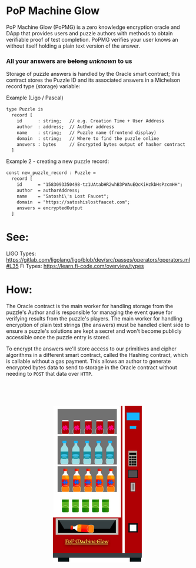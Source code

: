 # PoP Machine Glow
PoP Machine Glow (PoPMG) is a zero knowledge encryption oracle and DApp that provides users and puzzle authors with methods to obtain verifiable proof of test completion. PoPMG verifies your user knows an without itself holding a plain text version of the answer. 

### All your answers are ~~belong~~ _unknown_ to us

Storage of puzzle answers is handled by the Oracle smart contract; this contract stores the Puzzle ID and its associated answers in a Michelson record type (storage) variable:

Example (Ligo / Pascal)

```
type Puzzle is
  record [
    id      : string;   // e.g. Creation Time + User Address
    author  : address;  // Author address
    name    : string;   // Puzzle name (frontend display)
    domain  : string;   // Where to find the puzzle online
    answers : bytes     // Encrypted bytes output of hasher contract
  ]
```

Example 2 - creating a new puzzle record:

```
const new_puzzle_record : Puzzle =
  record [
    id      = "1583093350498-tz1UAtabHR2whB3PWAuEQcKiHzkbHsPzcmHH";
    author  = authorAddress;
    name    = "Satoshi\'s Lost Faucet";
    domain  = "https://satoshislostfaucet.com";
    answers = encryptedOutput
  ]
```

# See:
LIGO Types: https://gitlab.com/ligolang/ligo/blob/dev/src/passes/operators/operators.ml#L35
Fi Types: https://learn.fi-code.com/overview/types

# How:

The Oracle contract is the main worker for handling storage from the puzzle's Author and is responsible for managing the event queue for verifying results from the puzzle's players. The main worker for handling encryption of plain text strings (the answers) must be handled client side to ensure a puzzle's solutions are kept a secret and won't become publicly accessible once the puzzle entry is stored.

To encrypt the answers we'll store access to our primitives and cipher algorithms in a different smart contract, called the Hashing contract, which is callable without a gas payment. This allows an author to generate encrypted bytes data to send to storage in the Oracle contract without needing to `POST` that data over `HTTP`.


<br/><br/><br/>
<p align="center">
  <img width="250px" height="auto" src="https://raw.githubusercontent.com/Chain-of-Insight/pop-machine-glow/master/Documentation/assets/img/pop_machine.png">
</p>

